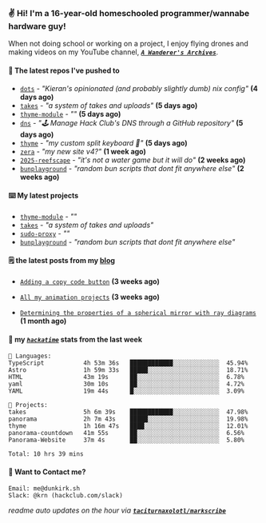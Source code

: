 ### ✌️ Hi! I'm a 16-year-old homeschooled programmer/wannabe hardware guy!

When not doing school or working on a project, I enjoy flying drones and making videos on my YouTube channel, [**_`A Wanderer's Archives`_**](https://youtube.com/@wanderer.archives).

#### 👷 The latest repos I've pushed to

- [`dots`](https://github.com/taciturnaxolotl/dots) - _"Kieran's opinionated (and probably slightly dumb) nix config"_ **(4 days ago)**
- [`takes`](https://github.com/taciturnaxolotl/takes) - _"a system of takes and uploads"_ **(5 days ago)**
- [`thyme-module`](https://github.com/taciturnaxolotl/thyme-module) - _""_ **(5 days ago)**
- [`dns`](https://github.com/hackclub/dns) - _"🕹 Manage Hack Club's DNS through a GitHub repository"_ **(5 days ago)**
- [`thyme`](https://github.com/taciturnaxolotl/thyme) - _"my custom split keyboard 🫶"_ **(5 days ago)**
- [`zera`](https://github.com/taciturnaxolotl/zera) - _"my new site v4?"_ **(1 week ago)**
- [`2025-reefscape`](https://github.com/df1317/2025-reefscape) - _"it's not a water game but it will do"_ **(2 weeks ago)**
- [`bunplayground`](https://github.com/taciturnaxolotl/bunplayground) - _"random bun scripts that dont fit anywhere else"_ **(2 weeks ago)**

#### ⌨️ My latest projects

- [`thyme-module`](https://github.com/taciturnaxolotl/thyme-module) - _""_
- [`takes`](https://github.com/taciturnaxolotl/takes) - _"a system of takes and uploads"_
- [`sudo-proxy`](https://github.com/taciturnaxolotl/sudo-proxy) - _""_
- [`bunplayground`](https://github.com/taciturnaxolotl/bunplayground) - _"random bun scripts that dont fit anywhere else"_

#### 🗒️ the latest posts from my [blog](https://dunkirk.sh)

- [`Adding a copy code button`](https://dunkirk.sh/blog/adding-a-copy-button/) **(3 weeks ago)**

- [`All my animation projects`](https://dunkirk.sh/blog/my-animations/) **(3 weeks ago)**

- [`Determining the properties of a spherical mirror with ray diagrams`](https://dunkirk.sh/blog/spherical-ray-diagrams/) **(1 month ago)**



#### 📡 my [_`hackatime`_](https://waka.hackclub.com) stats from the last week

```text
💾 Languages:
TypeScript           4h 53m 36s   ████████████░░░░░░░░░░░░░  45.94%
Astro                1h 59m 33s   █████░░░░░░░░░░░░░░░░░░░░  18.71%
HTML                 43m 19s      ██░░░░░░░░░░░░░░░░░░░░░░░  6.78%
yaml                 30m 10s      ██░░░░░░░░░░░░░░░░░░░░░░░  4.72%
YAML                 19m 44s      █░░░░░░░░░░░░░░░░░░░░░░░░  3.09%

💼 Projects:
takes                5h 6m 39s    ████████████░░░░░░░░░░░░░  47.98%
panorama             2h 7m 43s    █████░░░░░░░░░░░░░░░░░░░░  19.98%
thyme                1h 16m 47s   ████░░░░░░░░░░░░░░░░░░░░░  12.01%
panorama-countdown   41m 55s      ██░░░░░░░░░░░░░░░░░░░░░░░  6.56%
Panorama-Website     37m 4s       ██░░░░░░░░░░░░░░░░░░░░░░░  5.80%

Total: 10 hrs 39 mins
```

#### 📮 Want to Contact me?

```text
Email: me@dunkirk.sh
Slack: @krn (hackclub.com/slack)
```

_readme auto updates on the hour via [**`taciturnaxolotl/markscribe`**](https://github.com/taciturnaxolotl/markscribe)_
